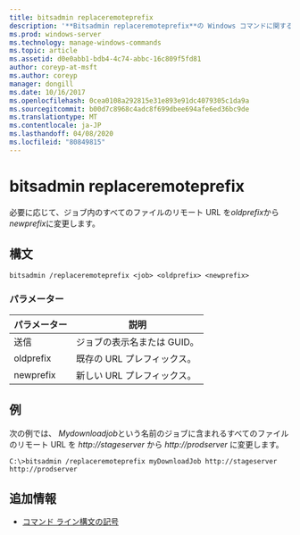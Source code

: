 ```yaml
---
title: bitsadmin replaceremoteprefix
description: '**Bitsadmin replaceremoteprefix**の Windows コマンドに関するトピック。これにより、必要に応じて、ジョブ内のすべてのファイルのリモート URL が*oldprefix*から*newprefix*に変更されます。'
ms.prod: windows-server
ms.technology: manage-windows-commands
ms.topic: article
ms.assetid: d0e0abb1-bdb4-4c74-abbc-16c809f5fd81
author: coreyp-at-msft
ms.author: coreyp
manager: dongill
ms.date: 10/16/2017
ms.openlocfilehash: 0cea0108a292815e31e893e91dc4079305c1da9a
ms.sourcegitcommit: b00d7c8968c4adc8f699dbee694afe6ed36bc9de
ms.translationtype: MT
ms.contentlocale: ja-JP
ms.lasthandoff: 04/08/2020
ms.locfileid: "80849815"
---
```

# <a name="bitsadmin-replaceremoteprefix"></a>bitsadmin replaceremoteprefix

必要に応じて、ジョブ内のすべてのファイルのリモート URL を*oldprefix*から*newprefix*に変更します。

## <a name="syntax"></a>構文

```
bitsadmin /replaceremoteprefix <job> <oldprefix> <newprefix>
```

### <a name="parameters"></a>パラメーター

| パラメーター | 説明 |
| -------------- | -------------- |
| 送信 | ジョブの表示名または GUID。 |
| oldprefix | 既存の URL プレフィックス。 |
| newprefix | 新しい URL プレフィックス。 |

## <a name="examples"></a>例

次の例では、 *Mydownloadjob*という名前のジョブに含まれるすべてのファイルのリモート URL を *http://stageserver* から *http://prodserver* に変更します。

```
C:\>bitsadmin /replaceremoteprefix myDownloadJob http://stageserver http://prodserver
```

## <a name="additional-information"></a>追加情報

- [コマンド ライン構文の記号](command-line-syntax-key.md)